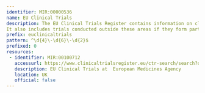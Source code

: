 ```yaml
---
identifier: MIR:00000536
name: EU Clinical Trials
description: The EU Clinical Trials Register contains information on clinical trials conducted in the European Union (EU), or the European Economic Area (EEA) which started after 1 May 2004.
It also includes trials conducted outside these areas if they form part of a paediatric investigation plan (PIP), or are sponsored by a marketing authorisation holder, and involve the use of a medicine in the paediatric population.
prefix: euclinicaltrials
pattern: ^\d{4}\-\d{6}\-\d{2}$
prefixed: 0
resources:
 - identifier: MIR:00100712
   accessurl: https://www.clinicaltrialsregister.eu/ctr-search/search?query=
   description: EU Clinical Trials at  European Medicines Agency
   location: UK
   official: false
---
```

